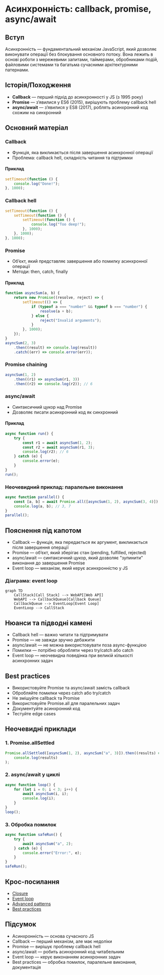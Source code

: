 # Асинхронність: callback, promise, async/await

## Вступ

Асинхронність — фундаментальний механізм JavaScript, який дозволяє виконувати операції без блокування основного потоку. Вона лежить в основі роботи з мережевими запитами, таймерами, обробниками подій, файловими системами та багатьма сучасними архітектурними патернами.

## Історія/Походження

-   **Callback** — перший підхід до асинхронності у JS (з 1995 року)
-   **Promise** — з’явилися у ES6 (2015), вирішують проблему callback hell
-   **async/await** — з’явилися у ES8 (2017), роблять асинхронний код схожим на синхронний

## Основний матеріал

### Callback

-   Функція, яка викликається після завершення асинхронної операції
-   Проблема: callback hell, складність читання та підтримки

#### Приклад

```js
setTimeout(function () {
    console.log("Done!");
}, 1000);
```

### Callback hell

```js
setTimeout(function () {
    setTimeout(function () {
        setTimeout(function () {
            console.log("Too deep!");
        }, 1000);
    }, 1000);
}, 1000);
```

### Promise

-   Об’єкт, який представляє завершення або помилку асинхронної операції
-   Методи: then, catch, finally

#### Приклад

```js
function asyncSum(a, b) {
    return new Promise((resolve, reject) => {
        setTimeout(() => {
            if (typeof a === "number" && typeof b === "number") {
                resolve(a + b);
            } else {
                reject("Invalid arguments");
            }
        }, 1000);
    });
}
asyncSum(2, 3)
    .then((result) => console.log(result))
    .catch((err) => console.error(err));
```

### Promise chaining

```js
asyncSum(1, 2)
    .then((r1) => asyncSum(r1, 3))
    .then((r2) => console.log(r2)); // 6
```

### async/await

-   Синтаксичний цукор над Promise
-   Дозволяє писати асинхронний код як синхронний

#### Приклад

```js
async function run() {
    try {
        const r1 = await asyncSum(1, 2);
        const r2 = await asyncSum(r1, 3);
        console.log(r2); // 6
    } catch (e) {
        console.error(e);
    }
}
run();
```

### Неочевидний приклад: паралельне виконання

```js
async function parallel() {
    const [a, b] = await Promise.all([asyncSum(1, 2), asyncSum(3, 4)]);
    console.log(a, b); // 3, 7
}
parallel();
```

## Пояснення під капотом

-   Callback — функція, яка передається як аргумент, викликається після завершення операції
-   Promise — об’єкт, який зберігає стан (pending, fulfilled, rejected)
-   async/await — синтаксичний цукор, який дозволяє "зупинити" виконання до завершення Promise
-   Event loop — механізм, який керує асинхронністю у JS

### Діаграма: event loop

```mermaid
graph TD
    CallStack[Call Stack] --> WebAPI[Web API]
    WebAPI --> CallbackQueue[Callback Queue]
    CallbackQueue --> EventLoop[Event Loop]
    EventLoop --> CallStack
```

## Нюанси та підводні камені

-   Callback hell — важко читати та підтримувати
-   Promise — не завжди зручно дебажити
-   async/await — не можна використовувати поза async-функцією
-   Помилки — потрібно обробляти через try/catch або catch
-   Event loop — неочевидна поведінка при великій кількості асинхронних задач

## Best practices

-   Використовуйте Promise та async/await замість callback
-   Обробляйте помилки через catch або try/catch
-   Не змішуйте callback та Promise
-   Використовуйте Promise.all для паралельних задач
-   Документуйте асинхронний код
-   Тестуйте edge cases

## Неочевидні приклади

### 1. Promise.allSettled

```js
Promise.allSettled([asyncSum(1, 2), asyncSum("a", 3)]).then((results) =>
    console.log(results)
);
```

### 2. async/await у циклі

```js
async function loop() {
    for (let i = 0; i < 3; i++) {
        await asyncSum(i, i);
        console.log(i);
    }
}
loop();
```

### 3. Обробка помилок

```js
async function safeRun() {
    try {
        await asyncSum("a", 2);
    } catch (e) {
        console.error("Error:", e);
    }
}
safeRun();
```

## Крос-посилання

-   [Closure](./06-closure.md)
-   [Event loop](./04-event-loop.md)
-   [Advanced patterns](./13-advanced-patterns.md)
-   [Best practices](./10-best-practices.md)

## Підсумок

-   Асинхронність — основа сучасного JS
-   Callback — перший механізм, але має недоліки
-   Promise — вирішує проблему callback hell
-   async/await — робить асинхронний код читабельним
-   Event loop — керує виконанням асинхронних задач
-   Best practices — обробка помилок, паралельне виконання, документація
